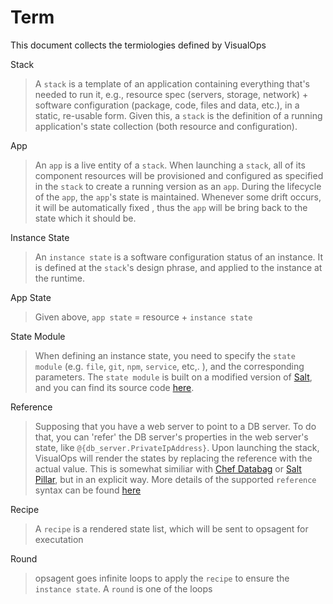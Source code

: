 # Term
This document collects the termiologies defined by VisualOps

Stack
> A `stack` is a template of an application containing everything that's needed to run it, e.g., resource spec (servers, storage, network) + software configuration (package, code, files and data, etc.), in a static, re-usable form. Given this, a `stack` is the definition of a running application's state collection (both resource and configuration).

App
> An `app` is a live entity of a `stack`. When launching a `stack`, all of its component resources will be provisioned and configured as specified in the `stack` to create a running version as an `app`. During the lifecycle of the `app`, the `app`'s state is maintained. Whenever some drift occurs, it will be automatically fixed , thus the `app` will be bring back to the state which it should be.

Instance State
> An `instance state` is a software configuration status of an instance. It is defined at the `stack`'s design phrase, and  applied to the instance at the runtime. 

App State
> Given above, `app state` = resource + `instance state`

State Module
> When defining an instance state, you need to specify the `state module` (e.g. `file`, `git`, `npm`, `service`, etc,. ), and the corresponding parameters. The `state module` is built on a modified version of [Salt](www.saltstack.com), and you can find its source code [here](github.com/MadeiraCloud/salt).

Reference
> Supposing that you have a web server to point to a DB server. To do that, you can 'refer' the DB server's properties in the web server's state, like `@{db_server.PrivateIpAddress}`. Upon launching the stack, VisualOps will render the states by replacing the reference with the actual value. This is somewhat similiar with [Chef Databag](http://docs.opscode.com/essentials_data_bags.html) or [Salt Pillar](http://salt.readthedocs.org/en/latest/topics/pillar/), but in an explicit way. More details of the supported `reference` syntax can be found [here](./ref.md)

Recipe
> A `recipe` is a rendered state list, which will be sent to opsagent for executation

Round
> opsagent goes infinite loops to apply the `recipe` to ensure the `instance state`. A `round` is one of the loops
